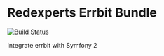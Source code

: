 Redexperts Errbit Bundle
======================

[![Build Status](https://travis-ci.org/Redexperts/RedexpertsErrbitBundle.png?branch=master)](https://travis-ci.org/Redexperts/RedexpertsErrbitBundle)

Integrate errbit with Symfony 2
